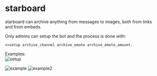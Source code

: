 # starboard
starboard can archive anything from messages to images, both from links and from embeds.

Only admins can setup the bot and the process is done with:
```
<>setup archive_channel archive_emote archive_emote_amount.
```
Examples:  
![setup](https://i.imgur.com/xaPK1wz.png)

![example](https://i.imgur.com/IcjSd5J.png)
![example2](https://i.imgur.com/lRQucCd.png)
